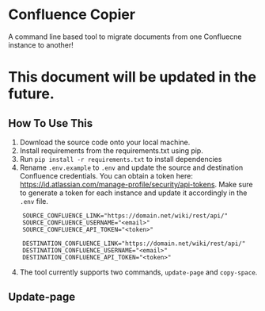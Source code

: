 Confluence Copier
==============================

 A command line based tool to migrate documents from one Confluecne instance to another! 

# This document will be updated in the future.

How To Use This
---------------

1. Download the source code onto your local machine.
2. Install requirements from the requirements.txt using pip.
3. Run `pip install -r requirements.txt` to install dependencies
4. Rename `.env.example` to `.env` and update the source and destination Confluence credentials. You can obtain a token here: https://id.atlassian.com/manage-profile/security/api-tokens. Make sure to generate a token for each instance and update it accordingly in the `.env` file.
```
    SOURCE_CONFLUENCE_LINK="https://domain.net/wiki/rest/api/"
    SOURCE_CONFLUENCE_USERNAME="<email>"
    SOURCE_CONFLUENCE_API_TOKEN="<token>"

    DESTINATION_CONFLUENCE_LINK="https://domain.net/wiki/rest/api/"
    DESTINATION_CONFLUENCE_USERNAME="<email>"
    DESTINATION_CONFLUENCE_API_TOKEN="<token>"
```
4. The tool currently supports two commands, `update-page` and `copy-space`. 

Update-page
-------
